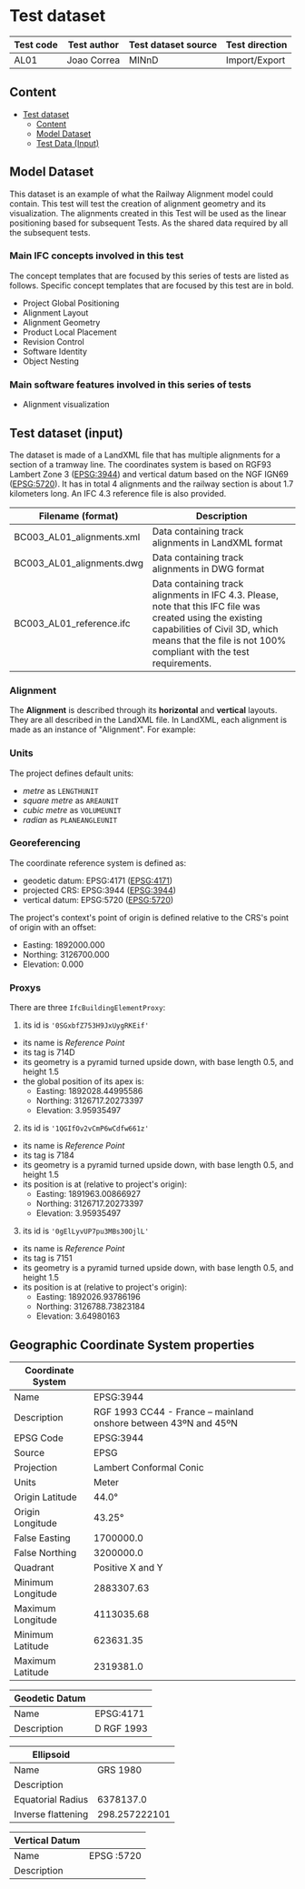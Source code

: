 # Test dataset

| Test code | Test author     | Test dataset source | Test direction |
|-----------|-----------------|---------------------|----------------|
| AL01      | Joao Correa     | MINnD               | Import/Export  |

## Content
- [Test dataset](#test-dataset)
  - [Content](#content)
  - [Model Dataset](#model-dataset)
  - [Test Data (Input)](#test-data-input)


## Model Dataset

This dataset is an example of what the Railway Alignment model could contain. This test will test the creation of alignment geometry and its visualization. The alignments created in this Test will be used as the linear positioning based for subsequent Tests. As the shared data required by all the subsequent tests.

### Main IFC concepts involved in this test

The concept templates that are focused by this series of tests are listed as follows. Specific concept templates that are focused by this test are in bold.
- Project Global Positioning
- Alignment Layout
- Alignment Geometry
- Product Local Placement
- Revision Control
- Software Identity
- Object Nesting

### Main software features involved in this series of tests
	
- Alignment visualization

## Test dataset (input)

The dataset is made of a LandXML file that has multiple alignments for a section of a tramway line. The coordinates system is based on RGF93 Lambert Zone 3 ([EPSG:3944](https://epsg.io/3944)) and vertical datum based on the NGF IGN69 ([EPSG:5720](https://epsg.io/5720)).
 It has in total 4 alignments and the railway section is about 1.7 kilometers long. An IFC 4.3 reference file is also provided.

| Filename (format) | Description  |
|-----------------------------|-----------------------------------------------------------------------------------------|
|  BC003_AL01_alignments.xml  |  Data containing track alignments in LandXML format  |
|  BC003_AL01_alignments.dwg  |  Data containing track alignments in DWG format  |
|  BC003_AL01_reference.ifc  | Data containing track alignments in IFC 4.3. Please, note that this IFC file was created using the existing capabilities of Civil 3D, which means that the file is not 100% compliant with the test requirements.  |


### Alignment
The **Alignment** is described through its **horizontal** and **vertical** layouts. They are all described in the LandXML file. In LandXML, each alignment is made as an instance of "Alignment". For example:



### Units

The project defines default units:

- *metre* as `LENGTHUNIT`
- *square metre* as `AREAUNIT`
- *cubic metre* as `VOLUMEUNIT`
- *radian* as `PLANEANGLEUNIT`


### Georeferencing

The coordinate reference system is defined as:

- geodetic datum: EPSG:4171 ([EPSG:4171](https://epsg.io/4171)) 
- projected CRS: EPSG:3944 ([EPSG:3944](https://epsg.io/3944)) 
- vertical datum: EPSG:5720 ([EPSG:5720](https://epsg.io/5720))

The project's context's point of origin is defined relative to the CRS's point of origin with an offset:

- Easting: 1892000.000
- Northing: 3126700.000
- Elevation: 0.000


### Proxys

There are three `IfcBuildingElementProxy`:

1. its id is `'0SGxbfZ753H9JxUygRKEif'`
  - its name is *Reference Point*
  - its tag is 714D
  - its geometry is a pyramid turned upside down, with base length 0.5, and height 1.5
  - the global position of its apex is:
    - Easting: 1892028.44995586
    - Northing: 3126717.20273397
    - Elevation: 3.95935497

2. its id is `'1QGIfOv2vCmP6wCdfw661z'`
  - its name is *Reference Point*
  - its tag is 7184
  - its geometry is a pyramid turned upside down, with base length 0.5, and height 1.5
  - its position is at (relative to project's origin):
    - Easting: 1891963.00866927
    - Northing: 3126717.20273397
    - Elevation: 3.95935497

3. its id is `'0gElLyvUP7pu3MBs30OjlL'`
  - its name is *Reference Point*
  - its tag is 7151
  - its geometry is a pyramid turned upside down, with base length 0.5, and height 1.5
  - its position is at (relative to project's origin):
    - Easting: 1892026.93786196
    - Northing: 3126788.73823184
    - Elevation: 3.64980163


## Geographic Coordinate System properties

| Coordinate System |                                       |
|-------------------|---------------------------------------|
| Name              | EPSG:3944                             |
| Description       | RGF 1993 CC44 - France – mainland onshore between 43ºN and 45ºN    |
| EPSG Code         | EPSG:3944                             |
| Source            | EPSG                                  |
| Projection        | Lambert Conformal Conic               |
| Units             | Meter                                 |
| Origin Latitude   | 44.0°                                 |
| Origin Longitude  | 43.25°                                |
| False Easting     | 1700000.0                             |
| False Northing    | 3200000.0                             |
| Quadrant          | Positive X and Y                      |
| Minimum Longitude | 2883307.63                            |
| Maximum Longitude | 4113035.68                            |
| Minimum Latitude  | 623631.35                             |
| Maximum Latitude  | 2319381.0                             |

| Geodetic Datum    |                                       |
|-------------------|---------------------------------------|
| Name              | EPSG:4171                             |
| Description       | D RGF 1993                            |

| Ellipsoid         |                                       |
|-------------------|---------------------------------------|
| Name              | GRS 1980                              |
| Description       |                                       |
| Equatorial Radius | 6378137.0                             |
| Inverse flattening| 298.257222101                         |

| Vertical Datum    |                                       |
|-------------------|---------------------------------------|
| Name              | EPSG :5720                            |
| Description       |                                       |

